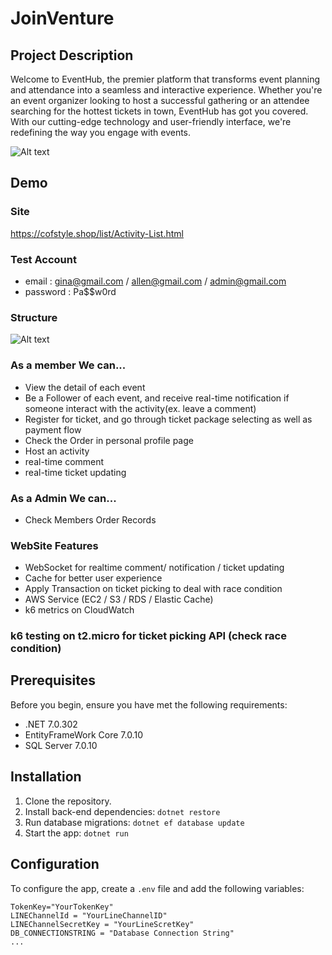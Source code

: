 # JoinVenture

## Project Description

Welcome to EventHub, the premier platform that transforms event planning and attendance into a seamless and interactive experience. Whether you're an event organizer looking to host a successful gathering or an attendee searching for the hottest tickets in town, EventHub has got you covered. With our cutting-edge technology and user-friendly interface, we're redefining the way you engage with events.

![Alt text](https://d1pjwdyi3jyxcs.cloudfront.net/JoinVenture/main.png)

## Demo

### Site

https://cofstyle.shop/list/Activity-List.html

### Test Account

- email : gina@gmail.com / allen@gmail.com / admin@gmail.com
- password : Pa$$w0rd

### Structure

![Alt text](https://d1pjwdyi3jyxcs.cloudfront.net/JoinVenture/server_structure.png)

### As a member We can...

- View the detail of each event
- Be a Follower of each event, and receive real-time notification if someone interact with the activity(ex. leave a comment)
- Register for ticket, and go through ticket package selecting as well as payment flow
- Check the Order in personal profile page
- Host an activity
- real-time comment
- real-time ticket updating

### As a Admin We can...

- Check Members Order Records

### WebSite Features

- WebSocket for realtime comment/ notification / ticket updating
- Cache for better user experience
- Apply Transaction on ticket picking to deal with race condition
- AWS Service (EC2 / S3 / RDS / Elastic Cache)
- k6 metrics on CloudWatch

### k6 testing on t2.micro for ticket picking API (check race condition)

## Prerequisites

Before you begin, ensure you have met the following requirements:

- .NET 7.0.302
- EntityFrameWork Core 7.0.10
- SQL Server 7.0.10

## Installation

1. Clone the repository.
2. Install back-end dependencies: `dotnet restore`
3. Run database migrations: `dotnet ef database update`
4. Start the app: `dotnet run`

## Configuration

To configure the app, create a `.env` file and add the following variables:

```env
TokenKey="YourTokenKey"
LINEChannelId = "YourLineChannelID"
LINEChannelSecretKey = "YourLineScretKey"
DB_CONNECTIONSTRING = "Database Connection String"
...
```
